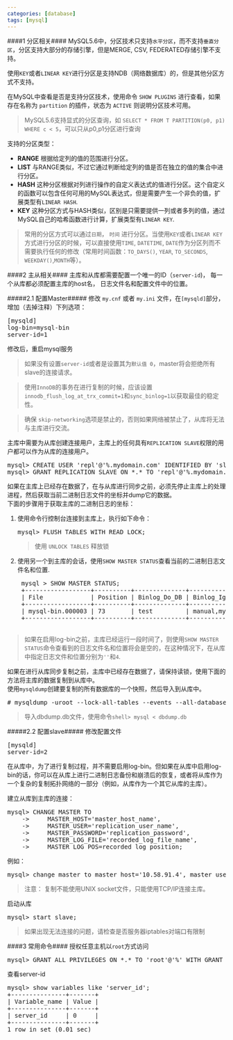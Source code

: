 ```yaml
---
categories: [database]
tags: [mysql]
---
```


####1 分区相关####
MySQL5.6中，分区技术只支持```水平分区```，而不支持```垂直分区```，分区支持大部分的存储引擎，但是MERGE, CSV, FEDERATED存储引擎不支持。

使用```KEY```或者```LINEAR KEY```进行分区是支持NDB（网络数据库）的，但是其他分区方式不支持。

在MySQL中查看是否是支持分区技术，使用命令 ```SHOW PLUGINS``` 进行查看，如果存在名称为 ```partition``` 的插件，状态为 ```ACTIVE``` 则说明分区技术可用。

> MySQL5.6支持显式的分区查询，如 ```SELECT * FROM T PARTITION(p0, p1) WHERE c < 5```，可以只从p0,p1分区进行查询


支持的分区类型：

- **RANGE** 根据给定列的值的范围进行分区。
- **LIST** 与RANGE类似，不过它通过判断给定列的值是否在独立的值的集合中进行分区。
- **HASH** 这种分区根据对列进行操作的自定义表达式的值进行分区。这个自定义的函数可以包含任何可用的MySQL表达式，但是需要产生一个非负的值，扩展类型有```LINEAR HASH```.
- **KEY** 这种分区方式与HASH类似，区别是只需要提供一列或者多列的值，通过MySQL自己的哈希函数进行计算，扩展类型有```LINEAR KEY```.

> 常用的分区方式可以通过```日期```， ```时间``` 进行分区。当使用```KEY```或者```LINEAR KEY``` 方式进行分区的时候，可以直接使用```TIME```, ```DATETIME```, ```DATE```作为分区列而不需要执行任何的修改（常用时间函数：```TO_DAYS()```, ```YEAR```, ```TO_SECONDS```, ```WEEKDAY()```,```MONTH```等）。

####2 主从相关####
主库和从库都需要配置一个唯一的ID（```server-id```)， 每一个从库都必须配置主库的host名， 日志文件名和配置文件中的位置。

#####2.1 配置Master#####
修改 ```my.cnf``` 或者 ```my.ini``` 文件，在```[mysqld]```部分，增加（去掉注释）下列选项：
<pre>
[mysqld]
log-bin=mysql-bin
server-id=1
</pre>
修改后，重启mysql服务

> 如果没有设置```server-id```或者是设置其为```默认值 0```，master将会拒绝所有slave的连接请求。

> 使用```InnoDB```的事务在进行复制的时候，应该设置```innodb_flush_log_at_trx_commit=1```和```sync_binlog=1```以获取最佳的稳定性。

> 确保 ```skip-networking```选项是禁止的，否则如果网络被禁止了，从库将无法与主库进行交流。

主库中需要为从库创建连接用户，主库上的任何具有```REPLICATION SLAVE```权限的用户都可以作为从库的连接用户。
<pre>
mysql&gt; CREATE USER 'repl'@'%.mydomain.com' IDENTIFIED BY 'slavepass';
mysql&gt; GRANT REPLICATION SLAVE ON *.* TO 'repl'@'%.mydomain.com';
</pre>

如果在主库上已经存在数据了，在与从库进行同步之前，必须先停止主库上的处理进程，然后获取当前二进制日志文件的坐标并dump它的数据。   
下面的步骤用于获取主库的二进制日志的坐标：

1. 使用命令行控制台连接到主库上，执行如下命令：
	<pre>mysql> FLUSH TABLES WITH READ LOCK;</pre>
	> 使用 ```UNLOCK TABLES``` 释放锁
2. 使用另一个到主库的会话，使用```SHOW MASTER STATUS```查看当前的二进制日志文件名和位置.
	<pre>
	mysql &gt; SHOW MASTER STATUS;
	+------------------+----------+--------------+------------------+
	| File             | Position | Binlog_Do_DB | Binlog_Ignore_DB |
	+------------------+----------+--------------+------------------+
	| mysql-bin.000003 | 73       | test         | manual,mysql     |
	+------------------+----------+--------------+------------------+
	</pre>

> 如果在启用log-bin之前，主库已经运行一段时间了，则使用```SHOW MASTER STATUS```命令查看到的日志文件名和位置将会是空的，在这种情况下，在从库中指定日志文件和位置分别为```''```和```4```.

如果在进行从库同步复制之前，主库中已经存在数据了，请保持读锁，使用下面的方法将主库的数据复制到从库中。    
使用```mysqldump```创建要复制的所有数据库的一个快照，然后导入到从库中。
<pre>
# mysqldump -uroot --lock-all-tables --events --all-databases --master-data > dbdump.db
</pre>

> 导入dbdump.db文件，使用命令```shell> mysql < dbdump.db```


#####2.2 配置slave#####
修改配置文件
<pre>
[mysqld]
server-id=2
</pre>

在从库中，为了进行复制过程，并不需要启用log-bin。但如果在从库中启用log-bin的话，你可以在从库上进行二进制日志备份和崩溃后的恢复，或者将从库作为一个复杂的复制拓扑网络的一部分（例如，从库作为一个其它从库的主库）。

建立从库到主库的连接：
<pre>
mysql&gt; CHANGE MASTER TO
    -&gt;     MASTER_HOST='master_host_name',
    -&gt;     MASTER_USER='replication_user_name',
    -&gt;     MASTER_PASSWORD='replication_password',
    -&gt;     MASTER_LOG_FILE='recorded_log_file_name',
    -&gt;     MASTER_LOG_POS=recorded_log_position;
</pre>
例如：
<pre>
mysql&gt; change master to master_host='10.58.91.4', master_user='repl', master_password='888888',master_log_file='mysql-bin.000002', master_log_pos=385;
</pre>
> 注意： 复制不能使用UNIX socket文件，只能使用TCP/IP连接主库。

启动从库
<pre>mysql&gt; start slave;</pre>

> 如果出现无法连接的问题，请检查是否服务器iptables对端口有限制


####3 常用命令####
授权任意主机以```root```方式访问
<pre>
mysql&gt; GRANT ALL PRIVILEGES ON *.* TO 'root'@'%' WITH GRANT OPTION
</pre>

查看server-id
<pre>
mysql> show variables like 'server_id';
+---------------+-------+
| Variable_name | Value |
+---------------+-------+
| server_id     | 0     |
+---------------+-------+
1 row in set (0.01 sec)
</pre>
